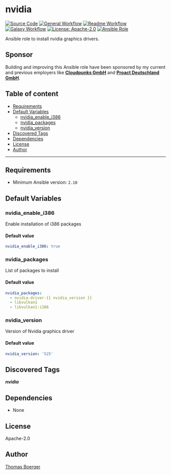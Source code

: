 # nvidia

[![Source Code](https://img.shields.io/badge/github-source%20code-blue?logo=github&amp;logoColor=white)](https://github.com/rolehippie/nvidia)
[![General Workflow](https://github.com/rolehippie/nvidia/actions/workflows/general.yml/badge.svg)](https://github.com/rolehippie/nvidia/actions/workflows/general.yml)
[![Readme Workflow](https://github.com/rolehippie/nvidia/actions/workflows/readme.yml/badge.svg)](https://github.com/rolehippie/nvidia/actions/workflows/readme.yml)
[![Galaxy Workflow](https://github.com/rolehippie/nvidia/actions/workflows/galaxy.yml/badge.svg)](https://github.com/rolehippie/nvidia/actions/workflows/galaxy.yml)
[![License: Apache-2.0](https://img.shields.io/github/license/rolehippie/nvidia)](https://github.com/rolehippie/nvidia/blob/master/LICENSE)
[![Ansible Role](https://img.shields.io/badge/role-rolehippie.nvidia-blue)](https://galaxy.ansible.com/rolehippie/nvidia)

Ansible role to install nvidia graphics drivers.

## Sponsor

Building and improving this Ansible role have been sponsored by my current and previous employers like **[Cloudpunks GmbH](https://cloudpunks.de)** and **[Proact Deutschland GmbH](https://www.proact.eu)**.

## Table of content

- [Requirements](#requirements)
- [Default Variables](#default-variables)
  - [nvidia_enable_i386](#nvidia_enable_i386)
  - [nvidia_packages](#nvidia_packages)
  - [nvidia_version](#nvidia_version)
- [Discovered Tags](#discovered-tags)
- [Dependencies](#dependencies)
- [License](#license)
- [Author](#author)

---

## Requirements

- Minimum Ansible version: `2.10`


## Default Variables

### nvidia_enable_i386

Enable installation of i386 packages

#### Default value

```YAML
nvidia_enable_i386: true
```

### nvidia_packages

List of packages to install

#### Default value

```YAML
nvidia_packages:
  - nvidia-driver-{{ nvidia_version }}
  - libvulkan1
  - libvulkan1:i386
```

### nvidia_version

Version of Nvidia graphics driver

#### Default value

```YAML
nvidia_version: '525'
```

## Discovered Tags

**_nvidia_**


## Dependencies

- None

## License

Apache-2.0

## Author

[Thomas Boerger](https://github.com/tboerger)
